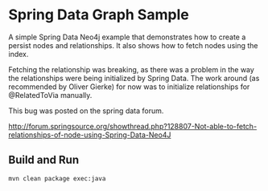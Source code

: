 Spring Data Graph Sample
========================

A simple Spring Data Neo4j example that demonstrates how to create a persist nodes and relationships. It also shows how
to fetch nodes using the index. 


Fetching the relationship was breaking, as there was a problem in the way the 
relationships were being initialized by Spring Data.
The work around (as recommended by Oliver Gierke) for now was to 
initialize relationships for @RelatedToVia manually. 

This bug was posted on the spring data forum.

http://forum.springsource.org/showthread.php?128807-Not-able-to-fetch-relationships-of-node-using-Spring-Data-Neo4J

Build and Run
-------------

`mvn clean package exec:java`
